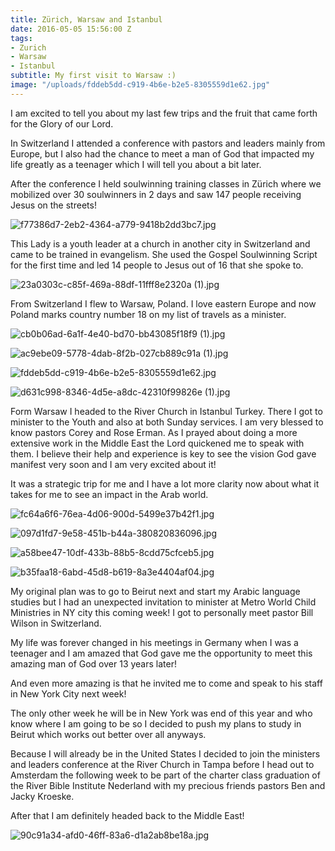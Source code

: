 ```yaml
---
title: Zürich, Warsaw and Istanbul
date: 2016-05-05 15:56:00 Z
tags:
- Zurich
- Warsaw
- Istanbul
subtitle: My first visit to Warsaw :)
image: "/uploads/fddeb5dd-c919-4b6e-b2e5-8305559d1e62.jpg"
---
```


I am excited to tell you about my last few trips and the fruit that came forth for the Glory of our Lord.

In Switzerland I attended a conference with pastors and leaders mainly from Europe, but I also had the chance to meet a man of God that impacted my life greatly as a teenager which I will tell you about a bit later.

After the conference I held soulwinning training classes in Zürich where we mobilized over 30 soulwinners in 2 days and saw 147 people receiving Jesus on the streets!

![f77386d7-2eb2-4364-a779-9418b2dd3bc7.jpg](/uploads/f77386d7-2eb2-4364-a779-9418b2dd3bc7.jpg)

This Lady is a youth leader at a church in another city in Switzerland and came to be trained in evangelism. She used the Gospel Soulwinning Script for the first time and led 14 people to Jesus out of 16 that she spoke to.

![23a0303c-c85f-469a-88df-11fff8e2320a (1).jpg](/uploads/23a0303c-c85f-469a-88df-11fff8e2320a%20(1).jpg)

From Switzerland I flew to Warsaw, Poland. I love eastern Europe and now Poland marks country number 18 on my list of travels as a minister.

![cb0b06ad-6a1f-4e40-bd70-bb43085f18f9 (1).jpg](/uploads/cb0b06ad-6a1f-4e40-bd70-bb43085f18f9%20(1).jpg)

![ac9ebe09-5778-4dab-8f2b-027cb889c91a (1).jpg](/uploads/ac9ebe09-5778-4dab-8f2b-027cb889c91a%20(1).jpg)

![fddeb5dd-c919-4b6e-b2e5-8305559d1e62.jpg](/uploads/fddeb5dd-c919-4b6e-b2e5-8305559d1e62.jpg)

![d631c998-8346-4d5e-a8dc-42310f99826e (1).jpg](/uploads/d631c998-8346-4d5e-a8dc-42310f99826e%20(1).jpg)

Form Warsaw I headed to the River Church in Istanbul Turkey. There I got to minister to the Youth and also at both Sunday services. I am very blessed to know pastors Corey and Rose Erman. As I prayed about doing a more extensive work in the Middle East the Lord quickened me to speak with them. I believe  their help and experience is key to see the vision God gave manifest very soon and I am very excited about it!

It was a strategic trip for me and I have a lot more clarity now about what it takes for me to see an impact in the Arab world.

![fc64a6f6-76ea-4d06-900d-5499e37b42f1.jpg](/uploads/fc64a6f6-76ea-4d06-900d-5499e37b42f1.jpg)

![097d1fd7-9e58-451b-b44a-380820836096.jpg](/uploads/097d1fd7-9e58-451b-b44a-380820836096.jpg)

![a58bee47-10df-433b-88b5-8cdd75cfceb5.jpg](/uploads/a58bee47-10df-433b-88b5-8cdd75cfceb5.jpg)

![b35faa18-6abd-45d8-b619-8a3e4404af04.jpg](/uploads/b35faa18-6abd-45d8-b619-8a3e4404af04.jpg)

My original plan was to go to Beirut next and start my Arabic language studies but I had an unexpected invitation to minister at Metro World Child Ministries in NY city this coming week! I got to personally meet pastor Bill Wilson in Switzerland.

My life was forever changed in his meetings in Germany when I was a teenager and I am amazed that God gave me the opportunity to meet this amazing man of God over 13 years later!

And even more amazing is that he invited me to come and speak to his staff in New York City next week!

The only other week he will be in New York was end of this year and who know where I am going to be so I decided to push my plans to study in Beirut which works out better over all anyways.

Because I will already be in the United States I decided to join the ministers and leaders conference at the River Church in Tampa before I head out to Amsterdam the following week to be part of the charter class graduation of the River Bible Institute Nederland with my precious friends pastors Ben and Jacky Kroeske.

After that I am definitely headed back to the Middle East!

![90c91a34-afd0-46ff-83a6-d1a2ab8be18a.jpg](/uploads/90c91a34-afd0-46ff-83a6-d1a2ab8be18a.jpg)